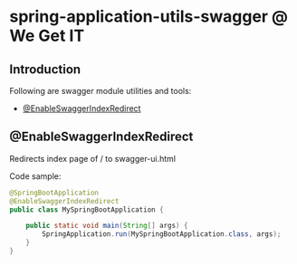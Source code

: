 # spring-application-utils-swagger @ We Get IT

## Introduction 
Following are swagger module utilities and tools:
 - [@EnableSwaggerIndexRedirect](#@EnableSwaggerIndexRedirect)

## @EnableSwaggerIndexRedirect
Redirects index page of / to swagger-ui.html

Code sample:
```java
@SpringBootApplication
@EnableSwaggerIndexRedirect
public class MySpringBootApplication {

    public static void main(String[] args) {
        SpringApplication.run(MySpringBootApplication.class, args);
    }
}
```
